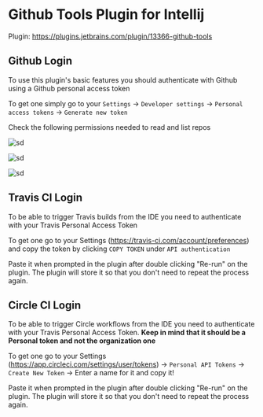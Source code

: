 # Github Tools Plugin for Intellij
Plugin: https://plugins.jetbrains.com/plugin/13366-github-tools

## Github Login
To use this plugin's basic features you should authenticate with Github using a Github personal access token

To get one simply go to your `Settings` -> `Developer settings` -> `Personal access tokens` -> `Generate new token`

Check the following permissions needed to read and list repos

![sd](https://i.ibb.co/309vkDw/Screenshot-2020-06-25-at-11-46-42.png)

![sd](https://i.ibb.co/FDrGgps/Screenshot-2020-06-25-at-11-46-46.png)

![sd](https://i.ibb.co/kBHSnzk/Screenshot-2020-06-25-at-11-46-52.png)

## Travis CI Login
To be able to trigger Travis builds from the IDE you need to authenticate with your Travis Personal Access Token

To get one go to your Settings (https://travis-ci.com/account/preferences) and copy the token by clicking `COPY TOKEN` under `API authentication`

Paste it when prompted in the plugin after double clicking "Re-run" on the plugin. The plugin will store it so that you don't need to repeat the process again.

## Circle CI Login
To be able to trigger Circle workflows from the IDE you need to authenticate with your Travis Personal Access Token. **Keep in mind that it should be a Personal token and not the organization one**

To get one go to your Settings (https://app.circleci.com/settings/user/tokens) -> `Personal API Tokens` -> `Create New Token` -> Enter a name for it and copy it!

Paste it when prompted in the plugin after double clicking "Re-run" on the plugin. The plugin will store it so that you don't need to repeat the process again.
